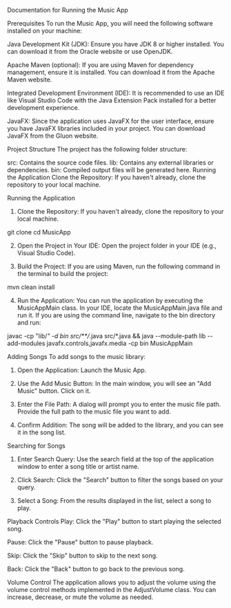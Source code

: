 Documentation for Running the Music App

Prerequisites
To run the Music App, you will need the following software installed on your machine:

Java Development Kit (JDK): Ensure you have JDK 8 or higher installed. You can download it from the Oracle website or use OpenJDK.

Apache Maven (optional): If you are using Maven for dependency management, ensure it is installed. You can download it from the Apache Maven website.

Integrated Development Environment (IDE): It is recommended to use an IDE like Visual Studio Code with the Java Extension Pack installed for a better development experience.

JavaFX: Since the application uses JavaFX for the user interface, ensure you have JavaFX libraries included in your project. You can download JavaFX from the Gluon website.

Project Structure
The project has the following folder structure:

src: Contains the source code files.
lib: Contains any external libraries or dependencies.
bin: Compiled output files will be generated here.
Running the Application
Clone the Repository: If you haven't already, clone the repository to your local machine.

Running the Application
1) Clone the Repository: If you haven't already, clone the repository to your local machine.

git clone <repository-url>
cd MusicApp

2) Open the Project in Your IDE: Open the project folder in your IDE (e.g., Visual Studio Code).

3) Build the Project: If you are using Maven, run the following command in the terminal to build the project:

mvn clean install 

4) Run the Application: You can run the application by executing the MusicAppMain class. In your IDE, locate the MusicAppMain.java file and run it. If you are using the command line, navigate to the bin directory and run:

javac -cp "lib/*" -d bin src/**/*.java src/*.java && java --module-path lib --add-modules javafx.controls,javafx.media -cp bin MusicAppMain

Adding Songs
To add songs to the music library:
1) Open the Application: Launch the Music App.

2) Use the Add Music Button: In the main window, you will see an "Add Music" button. Click on it.

3) Enter the File Path: A dialog will prompt you to enter the music file path. Provide the full path to the music file you want to add.

4) Confirm Addition: The song will be added to the library, and you can see it in the song list.

Searching for Songs
1) Enter Search Query: Use the search field at the top of the application window to enter a song title or artist name.

2) Click Search: Click the "Search" button to filter the songs based on your query.

3) Select a Song: From the results displayed in the list, select a song to play.

Playback Controls
Play: Click the "Play" button to start playing the selected song.

Pause: Click the "Pause" button to pause playback.

Skip: Click the "Skip" button to skip to the next song.

Back: Click the "Back" button to go back to the previous song.

Volume Control
The application allows you to adjust the volume using the volume control methods implemented in the AdjustVolume class. You can increase, decrease, or mute the volume as needed.